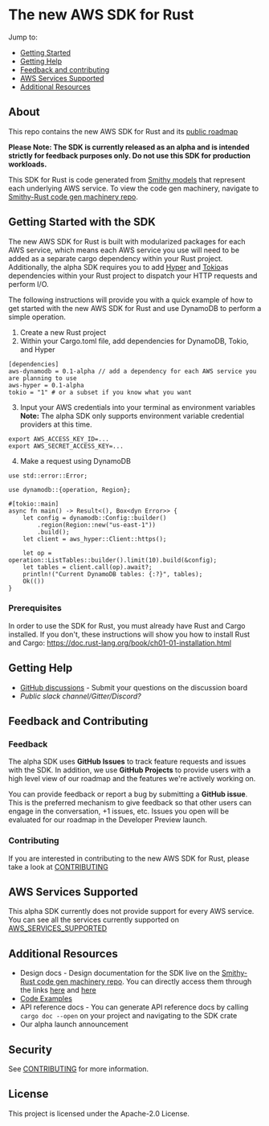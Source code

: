 # The new AWS SDK for Rust 

Jump to:
- [Getting Started](#Getting-Started-with-the-SDK)
- [Getting Help](#Getting-Help)
- [Feedback and contributing](#Feedback-and-Contributing)
- [AWS Services Supported](#AWS-Services-Supported)
- [Additional Resources](#Additional-Resources)

## About

This repo contains the new AWS SDK for Rust and its [public roadmap](https://github.com/awslabs/aws-sdk-rust/projects/1)

**Please Note: The SDK is currently released as an alpha and is intended strictly for feedback purposes only. Do not use this SDK for production workloads.**

This SDK for Rust is code generated from [Smithy models](https://awslabs.github.io/smithy/) that represent each underlying AWS service. To view the code gen machinery, navigate to [Smithy-Rust code gen machinery repo](https://github.com/awslabs/smithy-rs).

## Getting Started with the SDK

The new AWS SDK for Rust is built with modularized packages for each AWS service, which means each AWS service you use will need to be added as a separate cargo dependency within your Rust project. Additionally, the alpha SDK requires you to add [Hyper](https://crates.io/crates/hyper) and [Tokio](https://crates.io/crates/tokio)as dependencies within your Rust project to dispatch your HTTP requests and perform I/O.

The following instructions will provide you with a quick example of how to get started with the new AWS SDK for Rust and use DynamoDB to perform a simple operation.

1. Create a new Rust project 
2. Within your Cargo.toml file, add dependencies for DynamoDB, Tokio, and Hyper

```
[dependencies]
aws-dynamodb = 0.1-alpha // add a dependency for each AWS service you are planning to use    
aws-hyper = 0.1-alpha
tokio = "1" # or a subset if you know what you want
```
3. Input your AWS credentials into your terminal as environment variables **Note:** The alpha SDK only supports environment variable credential providers at this time. 

```
export AWS_ACCESS_KEY_ID=...
export AWS_SECRET_ACCESS_KEY=...
```

4. Make a request using DynamoDB

```
use std::error::Error;

use dynamodb::{operation, Region};

#[tokio::main]
async fn main() -> Result<(), Box<dyn Error>> {
    let config = dynamodb::Config::builder()
        .region(Region::new("us-east-1"))
        .build();
    let client = aws_hyper::Client::https();

    let op = operation::ListTables::builder().limit(10).build(&config);
    let tables = client.call(op).await?;
    println!("Current DynamoDB tables: {:?}", tables);
    Ok(())
}
```

### Prerequisites

In order to use the SDK for Rust, you must already have Rust and Cargo installed. If you don't, these instructions will show you how to install Rust and Cargo: https://doc.rust-lang.org/book/ch01-01-installation.html

## Getting Help

* [GitHub discussions](https://github.com/awslabs/aws-sdk-rust/discussions) - Submit your questions on the discussion board
* *Public slack channel/Gitter/Discord?*

## Feedback and Contributing

### Feedback 

The alpha SDK uses **GitHub Issues** to track feature requests and issues with the SDK. In addition, we use **GitHub Projects** to provide users with a high level view of our roadmap and the features we're actively working on. 

You can provide feedback or report a bug  by submitting a **GitHub issue**. This is the preferred mechanism to give feedback so that other users can engage in the conversation, +1 issues, etc. Issues you open will be evaluated for our roadmap in the Developer Preview launch.

### Contributing

If you are interested in contributing to the new AWS SDK for Rust, please take a look at [CONTRIBUTING](CONTRIBUTING.md)

## AWS Services Supported

This alpha SDK currently does not provide support for every AWS service. You can see all the services currently supported on [AWS_SERVICES_SUPPORTED](AWS_SERVICES_SUPPORTED.md)

## Additional Resources

- Design docs - Design documentation for the SDK live on the [Smithy-Rust code gen machinery repo](https://github.com/awslabs/smithy-rs). You can directly access them through the links [here](https://github.com/awslabs/smithy-rs/tree/main/rust-runtime) and [here](https://github.com/awslabs/smithy-rs/tree/main/aws/rust-runtime)
- [Code Examples](https://github.com/awslabs/aws-sdk-rust/tree/main/sdk/examples)
- API reference docs - You can generate API reference docs by calling `cargo doc --open` on your  project and navigating to the SDK crate
- Our alpha launch announcement

## Security

See [CONTRIBUTING](CONTRIBUTING.md#security-issue-notifications) for more information.

## License

This project is licensed under the Apache-2.0 License.

